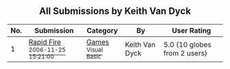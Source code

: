 ﻿<div align="center">

## All Submissions by Keith Van Dyck

</div>

No.  | Submission | Category | By   | User Rating
---- | ---------- | -------- | ---- | -----------
1 | [Rapid Fire<br /><sup>2006-11-25 15:21:00</sup>](https://github.com/Planet-Source-Code/keith-van-dyck-rapid-fire__1-67187) | [Games<br /><sup>Visual Basic</sup>](../ByCategory/games__1-38.md) | Keith Van Dyck | 5.0 (10 globes from 2 users)
